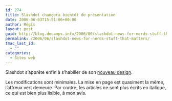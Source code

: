 ```yaml
---
id: 274
title: Slashdot changera bientôt de présentation
date: 2006-06-03T15:51:06+00:00
author: Régis
layout: post
guid: http://blog.decamps.info/2006/06/slashdot-news-for-nerds-stuff-that-matters/
permalink: /2006/06/slashdot-news-for-nerds-stuff-that-matters/
tmac_last_id:
  - ""
categories:
  - Sites web
---
```

Slashdot s&rsquo;apprête enfin à s&rsquo;habiller de son [nouveau design](http://slashdot.org/tmp/slashdot_redesign/).

Les modifications sont minimales. La mise en page est quasiment la même, l&rsquo;affreux vert demeure. Par contre, les articles ne sont plus écrits en italique, ce qui est bien plus lisible, à mon avis.